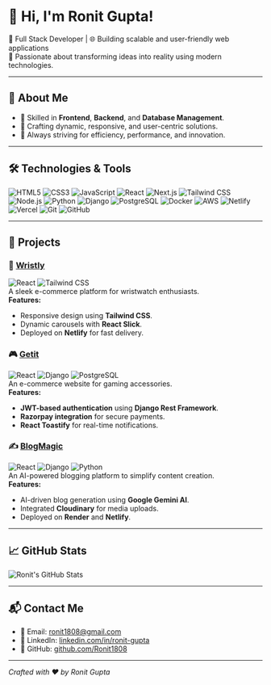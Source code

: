 # 👋 Hi, I'm Ronit Gupta!

🌟 Full Stack Developer | 🌐 Building scalable and user-friendly web applications  
🚀 Passionate about transforming ideas into reality using modern technologies.  

---

## 🚀 About Me
- 🌟 Skilled in **Frontend**, **Backend**, and **Database Management**.
- 🔧 Crafting dynamic, responsive, and user-centric solutions.
- 🎯 Always striving for efficiency, performance, and innovation.

---

## 🛠️ Technologies & Tools
![HTML5](https://img.shields.io/badge/HTML5-E34F26?style=for-the-badge&logo=html5&logoColor=white)
![CSS3](https://img.shields.io/badge/CSS3-1572B6?style=for-the-badge&logo=css3&logoColor=white)
![JavaScript](https://img.shields.io/badge/JavaScript-F7DF1E?style=for-the-badge&logo=javascript&logoColor=black)
![React](https://img.shields.io/badge/React-20232A?style=for-the-badge&logo=react&logoColor=61DAFB)
![Next.js](https://img.shields.io/badge/Next.js-000000?style=for-the-badge&logo=next.js&logoColor=white)
![Tailwind CSS](https://img.shields.io/badge/TailwindCSS-38B2AC?style=for-the-badge&logo=tailwind-css&logoColor=white)
![Node.js](https://img.shields.io/badge/Node.js-339933?style=for-the-badge&logo=node.js&logoColor=white)
![Python](https://img.shields.io/badge/Python-3776AB?style=for-the-badge&logo=python&logoColor=white)
![Django](https://img.shields.io/badge/Django-092E20?style=for-the-badge&logo=django&logoColor=white)
![PostgreSQL](https://img.shields.io/badge/PostgreSQL-316192?style=for-the-badge&logo=postgresql&logoColor=white)
![Docker](https://img.shields.io/badge/Docker-2496ED?style=for-the-badge&logo=docker&logoColor=white)
![AWS](https://img.shields.io/badge/AWS-232F3E?style=for-the-badge&logo=amazon-aws&logoColor=white)
![Netlify](https://img.shields.io/badge/Netlify-00C7B7?style=for-the-badge&logo=netlify&logoColor=white)
![Vercel](https://img.shields.io/badge/Vercel-000000?style=for-the-badge&logo=vercel&logoColor=white)
![Git](https://img.shields.io/badge/Git-F05032?style=for-the-badge&logo=git&logoColor=white)
![GitHub](https://img.shields.io/badge/GitHub-181717?style=for-the-badge&logo=github&logoColor=white)

---

## 🌟 Projects

### 🛒 [Wristly](https://example.com)
![React](https://img.shields.io/badge/React-20232A?style=for-the-badge&logo=react&logoColor=61DAFB)
![Tailwind CSS](https://img.shields.io/badge/TailwindCSS-38B2AC?style=for-the-badge&logo=tailwind-css&logoColor=white)  
A sleek e-commerce platform for wristwatch enthusiasts.  
**Features:**
- Responsive design using **Tailwind CSS**.
- Dynamic carousels with **React Slick**.
- Deployed on **Netlify** for fast delivery.

### 🎮 [Getit](https://example.com)
![React](https://img.shields.io/badge/React-20232A?style=for-the-badge&logo=react&logoColor=61DAFB)
![Django](https://img.shields.io/badge/Django-092E20?style=for-the-badge&logo=django&logoColor=white)
![PostgreSQL](https://img.shields.io/badge/PostgreSQL-316192?style=for-the-badge&logo=postgresql&logoColor=white)  
An e-commerce website for gaming accessories.  
**Features:**
- **JWT-based authentication** using **Django Rest Framework**.
- **Razorpay integration** for secure payments.
- **React Toastify** for real-time notifications.

### ✍️ [BlogMagic](https://example.com)
![React](https://img.shields.io/badge/React-20232A?style=for-the-badge&logo=react&logoColor=61DAFB)
![Django](https://img.shields.io/badge/Django-092E20?style=for-the-badge&logo=django&logoColor=white)
![Python](https://img.shields.io/badge/Python-3776AB?style=for-the-badge&logo=python&logoColor=white)  
An AI-powered blogging platform to simplify content creation.  
**Features:**
- AI-driven blog generation using **Google Gemini AI**.
- Integrated **Cloudinary** for media uploads.
- Deployed on **Render** and **Netlify**.

---

## 📈 GitHub Stats
![Ronit's GitHub Stats](https://github-readme-stats.vercel.app/api?username=Ronit1808&show_icons=true&theme=radical)

---

## 📬 Contact Me
- 📧 Email: [ronit1808@gmail.com](mailto:ronit1808@gmail.com)
- 💼 LinkedIn: [linkedin.com/in/ronit-gupta](https://www.linkedin.com/in/ronit-gupta18)
- 🐙 GitHub: [github.com/Ronit1808](https://github.com/Ronit1808)

---

*Crafted with ❤️ by Ronit Gupta*
